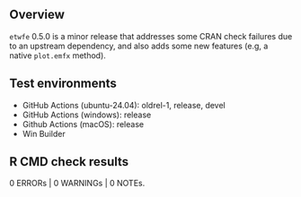 ## Overview

`etwfe` 0.5.0 is a minor release that addresses some CRAN check failures due to
an upstream dependency, and also adds some new features (e.g, a native
`plot.emfx` method).

## Test environments

* GitHub Actions (ubuntu-24.04): oldrel-1, release, devel
* GitHub Actions (windows): release
* Github Actions (macOS): release
* Win Builder

## R CMD check results

0 ERRORs | 0 WARNINGs | 0 NOTEs.
